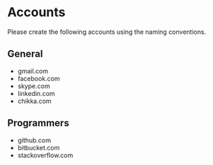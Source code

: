 # Accounts
Please create the following accounts using the naming conventions.

## General
- gmail.com
- facebook.com
- skype.com
- linkedin.com
- chikka.com

## Programmers
- github.com
- bitbucket.com
- stackoverflow.com

